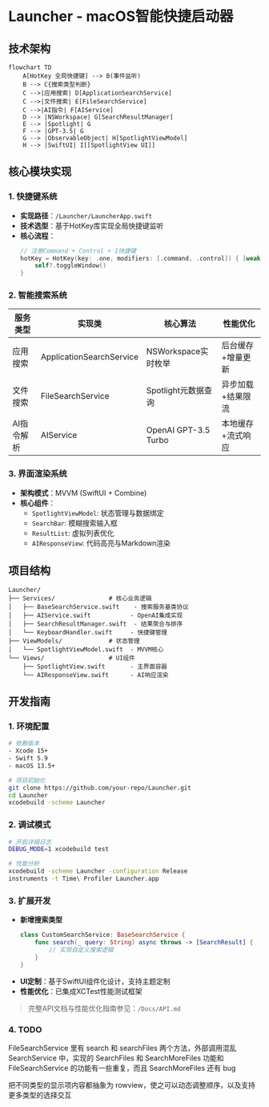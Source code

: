 # Launcher - macOS智能快捷启动器

## 技术架构
```mermaid
flowchart TD
    A[HotKey 全局快捷键] --> B(事件监听)
    B --> C{搜索类型判断}
    C -->|应用搜索| D[ApplicationSearchService]
    C -->|文件搜索| E[FileSearchService]
    C -->|AI指令| F[AIService]
    D --> |NSWorkspace| G[SearchResultManager]
    E --> |Spotlight| G
    F --> |GPT-3.5| G
    G --> |ObservableObject| H[SpotlightViewModel]
    H --> |SwiftUI| I[[SpotlightView UI]]
```

## 核心模块实现
### 1. 快捷键系统
- **实现路径**：`/Launcher/LauncherApp.swift`
- **技术选型**：基于HotKey库实现全局快捷键监听
- **核心流程**：
  ```swift
  // 注册Command + Control + 1快捷键
  hotKey = HotKey(key: .one, modifiers: [.command, .control]) { [weak self] in
      self?.toggleWindow()
  }
  ```

### 2. 智能搜索系统
| 服务类型 | 实现类 | 核心算法 | 性能优化 |
|---------|--------|----------|----------|
| 应用搜索 | ApplicationSearchService | NSWorkspace实时枚举 | 后台缓存+增量更新 |
| 文件搜索 | FileSearchService | Spotlight元数据查询 | 异步加载+结果限流 |
| AI指令解析 | AIService | OpenAI GPT-3.5 Turbo | 本地缓存+流式响应 |

### 3. 界面渲染系统
- **架构模式**：MVVM (SwiftUI + Combine)
- **核心组件**：
  - `SpotlightViewModel`: 状态管理与数据绑定
  - `SearchBar`: 模糊搜索输入框
  - `ResultList`: 虚拟列表优化
  - `AIResponseView`: 代码高亮与Markdown渲染

## 项目结构
```
Launcher/
├── Services/               # 核心业务逻辑
│   ├── BaseSearchService.swift    - 搜索服务基类协议
│   ├── AIService.swift           - OpenAI集成实现
│   ├── SearchResultManager.swift  - 结果聚合与排序
│   └── KeyboardHandler.swift     - 快捷键管理
├── ViewModels/             # 状态管理
│   └── SpotlightViewModel.swift  - MVVM核心
└── Views/                  # UI组件
    ├── SpotlightView.swift       - 主界面容器
    └── AIResponseView.swift      - AI响应渲染
```

## 开发指南
### 1. 环境配置
```bash
# 依赖版本
- Xcode 15+
- Swift 5.9
- macOS 13.5+

# 项目初始化
git clone https://github.com/your-repo/Launcher.git
cd Launcher
xcodebuild -scheme Launcher
```

### 2. 调试模式
```bash
# 开启详细日志
DEBUG_MODE=1 xcodebuild test

# 性能分析
xcodebuild -scheme Launcher -configuration Release
instruments -t Time\ Profiler Launcher.app
```

### 3. 扩展开发
- **新增搜索类型**
  ```swift
  class CustomSearchService: BaseSearchService {
      func search(_ query: String) async throws -> [SearchResult] {
          // 实现自定义搜索逻辑
      }
  }
  ```
- **UI定制**：基于SwiftUI组件化设计，支持主题定制
- **性能优化**：已集成XCTest性能测试框架

> 完整API文档与性能优化指南参见：`/Docs/API.md`

### 4. TODO
FileSearchService 里有 search 和 searchFiles 两个方法，外部调用混乱
SearchService 中，实现的 SearchFiles 和 SearchMoreFiles 功能和 FileSearchService 的功能有一些重复，而且 SearchMoreFiles 还有 bug

把不同类型的显示项内容都抽象为 rowview，使之可以动态调整顺序，以及支持更多类型的选择交互
